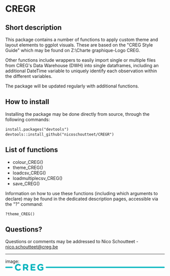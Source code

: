 # CREGR
## Short description

This package contains a number of functions to apply custom theme and layout elements to ggplot visuals. These are based on the "CREG Style Guide" which may be found on Z:\Charte graphique-Logo CREG.

Other functions include wrappers to easily import single or multiple files from CREG's Data Warehouse (DWH) into single dataframes, including an additional DateTime variable to uniquely identify each observation within the different variables.

The package will be updated regularly with additional functions.

## How to install

Installing the package may be done directly from source, through the following commands:

```{r}
install.packages("devtools")
devtools::install_github("nicoschoutteet/CREGR")
```

## List of functions
* colour_CREG()
* theme_CREG()
* loadcsv_CREG()
* loadmultiplecsv_CREG()
* save_CREG()

Information on how to use these functions (including which arguments to declare) may be found in the dedicated description pages, accessible via the "?" command:

```{r}
?theme_CREG()
```

## Questions?
Questions or comments may be addressed to Nico Schoutteet - nico.schoutteet@creg.be
 
***
image: ![](pictures/CREG.png)
